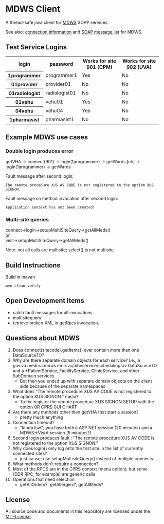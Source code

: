 # MDWS Client

A thread-safe java client for [MDWS](https://sandbox.vainnovation.us/groups/mdws/) SOAP services.

See also: [connection information](https://sandbox.vainnovation.us/groups/mdws/wiki/b800c/Connecting_to_the_Sandbox_MDWS_Server.html) and [SOAP message list](https://sandbox.vainnovation.us/groups/mdws/wiki/085db/Drafting__MDWS_SOAP_Message_Reference_List.html) for MDWS.

## Test Service Logins

<table>
  <tr>
    <th>login</th>
    <th>password</th>
    <th>Works for site 901 (CPM)</th>
    <th>Works for site 902 (UVA)</th>
  </tr>
  <tr>
    <th>1programmer</th>
    <td>programmer1</td>
    <td>Yes</td>
    <td>No</td>
  </tr>
  <tr>
    <th>01provider</th>
    <td>provider01</td>
    <td>No</td>
    <td>No</td>
  </tr>
  <tr>
    <th>01radiologist</th>
    <td>radiologist01</td>
    <td>No</td>
    <td>No</td>
  </tr>
  <tr>
    <th>01vehu</th>
    <td>vehu01</td>
    <td>Yes</td>
    <td>No</td>
  </tr>
  <tr>
    <th>04vehu</th>
    <td>vehu04</td>
    <td>Yes</td>
    <td>No</td>
  </tr>
  <tr>
    <th>1pharmasist</th>
    <td>pharmasist1</td>
    <td>No</td>
    <td>No</td>
  </tr>
</table>



## Example MDWS use cases

### Double login produces error
getVHA -> connect(901) -> login(1programmer) -> getWards [ok] -> login(1programmer)  -> getWards

Fault message after second login:
```
The remote procedure XUS AV CODE is not registered to the option XUS SIGNON.
```
Fault message on method invocation after second login:
```
Application context has not been created!
```

### Multi-site queries
connect->login->setupMultiSiteQuery->getAllMeds()  
	or  
visit->setupMultiSiteQuery->getAllMeds()  

Note: not all calls are multisite; select() is not multisite

## Build Instructions

Build in maven
```
mvn clean verify
```

## Open Development Items
* catch fault messages for all invocations
* multisitequery
* retrieve broken XML in getRpcs invocation.

## Questions about MDWS
1. Does connect(sitecode).getItems() ever contain more than one DataSourceTO?
1. Why are there separate domain objects for each service? I.e., a gov.va.medora.mdws.emrsvc/mhvservice/schedulingsrv.DataSourceTO and a *PatientService, FacilityService, ClinicService, and other SubDomain services.
	* But then you ended up with separate domain objects on the client side because of the separate namespaces
1. What does "The remote procedure XUS AV CODE is not registered to the option XUS SIGNON." mean?
	* To fix: register the remote procedure XUS SIGNON SETUP with the option OR CPRS GUI CHART
1. Are there any methods other than getVHA that start a session?
	* pretty much anything
1. Connection timeout?
	* "kinda low"; you have both a ASP.NET session (20 minutes) and a MDWS->VistA session (5 minutes?)
1. Second login produces fault : "The remote procedure XUS AV CODE is not registered to the option XUS SIGNON."
1. Why does login() only log onto the first site in the list of currently connected sites?
	* just cause; use setupMultisiteQuery() instead of multiple connects.
1. What methods don't require a connection?
1. Most of the RPCS are in the CPRS context (menu option), but some (DDR RPC, for example) are generic calls
1. Operations that need selection:
    - getAllOrders?, getAllergies?, getAllMeds?



## License

All source code and documents in this repository are licensed under the [MIT-License](http://opensource.org/licenses/MIT).
